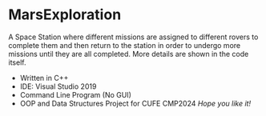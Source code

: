 # MarsExploration
A Space Station where different missions are assigned to different rovers to complete them and then return to 
the station in order to undergo more missions until they are all completed.
More details are shown in the code itself.
- Written in C++
- IDE: Visual Studio 2019
- Command Line Program (No GUI)
- OOP and Data Structures Project for CUFE CMP2024
*Hope you like it!*
